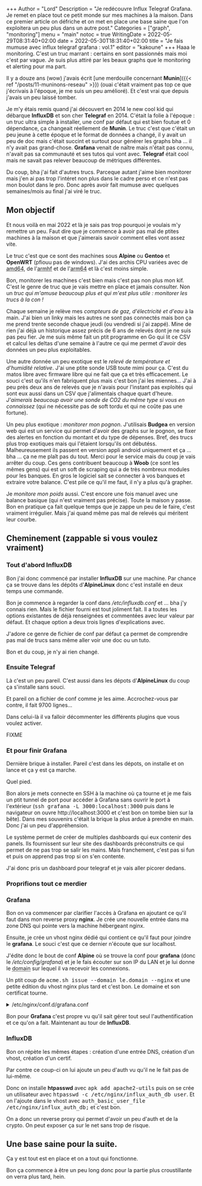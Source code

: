 +++
Author = "Lord"
Description = "Je redécouvre Influx Telegraf Grafana. Je remet en place tout ce petit monde sur mes machines à la maison. Dans ce premier article on défriche et on met en place une base saine que l'on exploitera un peu plus dans un autre post."
Categories = ["graph", "monitoring"]
menu = "main"
notoc = true
WritingDate = 2022-05-29T08:31:40+02:00
date = 2022-05-30T18:31:40+02:00
title = "Je fais mumuse avec influx telegraf grafana : vol.1"
editor = "kakoune"
+++
Haaa le monitoring.
C'est un truc marrant : certains en sont passionnés mais moi c'est par vague.
Je suis plus attiré par les beaux graphs que le monitoring et alerting pour ma part.

Il y a douze ans (wow) j'avais écrit [une merdouille concernant **Munin**]({{< ref "/posts/11-muninons-reseau" >}}) (ouai c'était vraiment pas top ce que j'écrivais à l'époque, je me suis un peu amélioré).
Et c'est vrai que depuis j'avais un peu laissé tomber.

Je m'y étais remis quand j'ai découvert en 2014 le new cool kid qui débarque **InfluxDB** et son cher **Telegraf** en 2014.
C'était la folie à l'époque : un truc ultra simple à installer, une conf par défaut qui est bien foutue et 0 dépendance, ça changeait réellement de **Munin**.
Le truc c'est que c'était un peu jeune à cette époque et le format de données a changé, il y avait un peu de doc mais c'était succint et surtout pour générer les graphs bha … il n'y avait pas grand-chose.
**Grafana** venait de naître mais n'était pas connu, n'avait pas sa communauté et ses tutos qui vont avec.
**Telegraf** était cool mais ne savait pas relever beaucoup de métriques différentes.

Du coup, bha j'ai fait d'autres trucs.
Parceque autant j'aime bien monitorer mais j'en ai pas trop l'intéret non plus dans le cadre perso et ce n'est pas mon boulot dans le pro.
Donc après avoir fait mumuse avec quelques semaines/mois au final j'ai viré le truc.

## Mon objectif
Et nous voilà en mai 2022 et là je sais pas trop pourquoi je voulais m'y remettre un peu.
Faut dire que je commence à avoir pas mal de ptites machines à la maison et que j'aimerais savoir comment elles vont assez vite.

Le truc c'est que ce sont des machines sous **Alpine** ou **Gentoo** et **OpenWRT** (pfiouu pas de windows).
J'ai des archis CPU variées avec de <abbr title="un cpu classique">amd64</abbr>, de l'<abbr title="cpu arm un peu vieux mais pas trop">armhf</abbr> et de l'<abbr title="cpu arm moderne">arm64</abbr> et là c'est moins simple.

Bon, monitorer les machines c'est bien mais c'est pas non plus mon kif.
C'est le genre de truc que je vais mettre en place et jamais consulter.
Non un *truc qui m'amuse beaucoup plus et qui m'est plus utile : monitorer les trucs à la con !*

Chaque semaine je relève mes *compteurs de gaz, d'électricité et d'eau* à la main.
J'ai bien un linky mais les autres ne sont pas connectés mais bon ça me prend trente seconde chaque jeudi (ou vendredi si j'ai zappé).
Mine de rien j'ai déjà un historique assez précis de 6 ans de relevés dont je ne suis pas peu fier.
Je me suis même fait un ptit programme en Go qui lit ce CSV et calcul les deltas d'une semaine à l'autre ce qui me permet d'avoir des données un peu plus exploitables.

Une autre donnée un peu exotique est le *relevé de température et d'humidité relative*.
J'ai une ptite sonde USB toute mimi pour ça.
C'est du matos libre avec firmware libre qui ne fait que ça et très efficacement.
Le souci c'est qu'ils n'en fabriquent plus mais c'est bon j'ai les miennes…
J'ai à peu près deux ans de relevés que je n'avais pour l'instant pas exploités qui sont eux aussi dans un CSV que j'alimentais chaque quart d'heure.
*J'aimerais beaucoup avoir une sonde de CO2 du même type si vous en connaissez* (qui ne nécessite pas de soft tordu et qui ne coûte pas une fortune).

Un peu plus exotique : *monitorer mon pognon*.
J'utilisais **Budgea** en version web qui est un service qui permet d'avoir des graphs sur le pognon, se fixer des alertes en fonction du montant et du type de dépenses.
Bref, des trucs plus trop exotiques mais qui l'étaient lorsqu'ils ont débutéss.
Malheureusement ils passent en version appli android uniquement et ça … bha … ça ne me plaît pas du tout.
Merci pour le service mais du coup je vais arrêter du coup.
Ces gens contribuent beaucoup à **Woob** (ce sont les mêmes gens) qui est un soft de scraping qui a de très nombreux modules pour les banques.
En gros le logiciel sait se connecter à vos banques et extraire votre balance.
C'est pile ce qu'il me faut, il n'y a plus qu'à grapher.

Je *monitore mon poids* aussi.
C'est encore une fois manuel avec une balance basique (qui n'est vraiment pas précise).
Toute la maison y passe.
Bon en pratique ça fait quelque temps que je zappe un peu de le faire, c'est vraiment irrégulier.
Mais j'ai quand même pas mal de relevés qui méritent leur courbe.

## Cheminement (zappable si vous voulez vraiment)

### Tout d'abord InfluxDB
Bon j'ai donc commencé par installer **InfluxDB** sur une machine.
Par chance ça se trouve dans les dépôts d'**AlpineLinux** donc c'est installé en deux temps une commande.

Bon je commence à regarder la conf dans */etc/influxdb.conf* et … bha j'y connais rien.
Mais le fichier fourni est tout joliment fait.
Il a toutes les options existantes de déjà renseignées et commentées avec leur valeur par défaut.
Et chaque option a deux trois lignes d'explications avec.

J'adore ce genre de fichier de conf par défaut ça permet de comprendre pas mal de trucs sans même aller voir une doc ou un tuto.

Bon et du coup, je n'y ai rien changé.

### Ensuite Telegraf
Là c'est un peu pareil.
C'est aussi dans les dépots d'**AlpineLinux** du coup ça s'installe sans souci.

Et pareil on a fichier de conf comme je les aime.
Accrochez-vous par contre, il fait 9700 lignes…

Dans celui-là il va falloir décommenter les différents plugins que vous voulez activer.

FIXME


### Et pour finir Grafana
Dernière brique à installer.
Pareil c'est dans les dépots, on installe et on lance et ça y est ça marche.

Quel pied.

Bon alors je mets connecte en SSH à la machine où ça tourne et je me fais un ptit tunnel de port pour accéder à Grafana sans ouvrir le port à l'extérieur (<kbd>ssh grafana -L 3000:localhost:3000</kbd> puis dans le navigateur on ouvre http://localhost:3000 et c'est bon on tombe bien sur la bête).
Dans mes souvenirs c'était la brique la plus ardue à prendre en main.
Donc j'ai un peu d'appréhension.

Le système permet de créer de multiples dashboards qui eux contenir des panels.
Ils fournissent sur leur site des dashboards préconstruits ce qui permet de ne pas trop se salir les mains.
Mais franchement, c'est pas si fun et puis on apprend pas trop si on s'en contente.

J'ai donc pris un dashboard pour telegraf et je vais aller picorer dedans.

### Proprifions tout ce merdier

### Grafana
Bon on va commencer par clarifier l'accès à Grafana en ajoutant ce qu'il faut dans mon reverse proxy **nginx**.
Je crée une nouvelle entrée dans ma zone DNS qui pointe vers la machine hébergeant nginx.

Ensuite, je crée un vhost nginx dédié qui contient ce qu'il faut pour joindre le **grafana**.
Le souci c'est que ce dernier n'écoute que sur localhost.

J'édite donc le bout de conf **Alpine** où se trouve la conf pour **grafana** (donc le */etc/config/grafana*) et je le fais écouter sur son IP du LAN et je lui donne le <abbr title="le nom d'host, hein">domain</abbr> sur lequel il va recevoir les connexions.

Un ptit coup de <kbd>acme.sh issue --domain le.domain --nginx</kbd> et une petite édition du vhost nginx plus tard et c'est bon.
Le domaine et son certificat tourne.

<details><summary>/etc/nginx/conf.d/grafana.conf</summary>
{{< highlight "nginx" >}}
# this is required to proxy Grafana Live WebSocket connections.
map $http_upgrade $connection_upgrade {
default upgrade;
'' close;
}

server {
listen 80 ;
listen [::]:80 ;
listen 443 ssl http2;
listen [::]:443 ssl http2;

#if ($scheme = http) { return 301 https://$server_name$request_uri; }

server_name le.domai.ne;
access_log /var/log/nginx/le.domai.ne.access.log;
error_log /var/log/nginx/le.domai.ne.error.log;

include ssl.conf;
ssl_certificate /root/.acme.sh/le.domai.ne/fullchain.cer;
ssl_certificate_key /root/.acme.sh/le.domai.ne/le.domai.ne.key;

gzip_vary on;
gzip_static on;
brotli_static on;
gzip_proxied any;
gzip_comp_level 6;
gzip_buffers 16 8k;
gzip_http_version 1.1;
gzip_types text/plain text/css application/json application/javascript text/xml application/xml application/xml+rss text/javascript application/activity+json application
/atom+xml;

charset utf-8;


location /.well-known/acme-challenge {
   alias /var/www/acme;
}

location / {
proxy_set_header Host $http_host;
    proxy_pass http://10.0.0.250:3000/;
}

 # Proxy Grafana Live WebSocket connections.
location /api/live {
rewrite  ^/(.*)  /$1 break;
proxy_http_version 1.1;
proxy_set_header Upgrade $http_upgrade;
proxy_set_header Connection $connection_upgrade;
proxy_set_header Host $http_host;
proxy_pass http://10.0.0.250:3000/;
}

}
{{< / highlight >}}
</details>

Bon pour **Grafana** c'est propre vu qu'il sait gérer tout seul l'authentification et ce qu'on a fait.
Maintenant au tour de **InfluxDB**.

### InfluxDB
Bon on répète les mêmes étapes : création d'une entrée DNS, création d'un vhost, création d'un certif.

Par contre ce coup-ci on lui ajoute un peu d'auth vu qu'il ne le fait pas de lui-même.

Donc on installe **htpasswd** avec <kbd>apk add apache2-utils</kbd> puis on se crée un utilisateur avec <kbd>htpasswd -c /etc/nginx/influx_auth_db user</kbd>.
Et on l'ajoute dans le vhost avec <kbd>auth_basic_user_file /etc/nginx/influx_auth_db;</kbd> et c'est bon.

On a donc un reverse proxy qui permet d'avoir un peu d'auth et de la crypto.
On peut exposer ça sur le net sans trop de risque.


## Une base saine pour la suite.
Ça y est tout est en place et on a tout qui fonctionne.

Bon ça commence à être un peu long donc pour la partie plus croustillante on verra plus tard, hein.
